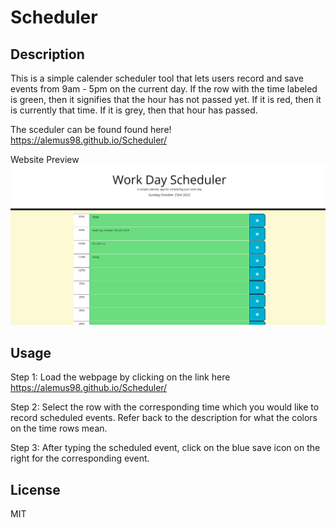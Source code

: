 # Scheduler

## Description
This is a simple calender scheduler tool that lets users record and save events from 9am - 5pm on the current day. If the row with the time labeled is green, then it signifies that the hour has not passed yet. If it is red, then it is currently that time. If it is grey, then that hour has passed. 

The sceduler can be found found here! https://alemus98.github.io/Scheduler/

Website Preview
![Preview](./assets/Screenshot%202022-10-23%20001355.png)

## Usage
Step 1: Load the webpage by clicking on the link here https://alemus98.github.io/Scheduler/

Step 2: Select the row with the corresponding time which you would like to record scheduled events. Refer back to the description for what the colors on the time rows mean.

Step 3: After typing the scheduled event, click on the blue save icon on the right for the corresponding event.

## License
MIT